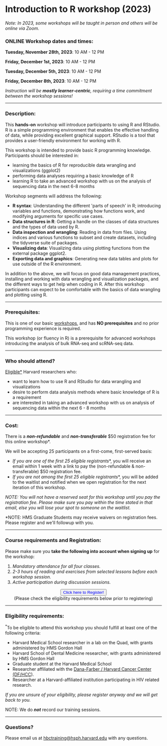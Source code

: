 # Introduction to R workshop (2023)

*Note: In 2023, some workshops will be taught in person and others will be online via Zoom.*

### **ONLINE Workshop dates and times:**

**Tuesday, November 28th, 2023**: 10 AM - 12 PM

**Friday, December 1st, 2023**: 10 AM - 12 PM

**Tuesday, December 5th, 2023**: 10 AM - 12 PM

**Friday, December 8th, 2023**: 10 AM - 12 PM


_Instruction will be **mostly learner-centric**, requiring a time commitment between the workshop sessions!_

---

### **Description:**
This **hands-on** workshop will introduce participants to using R and RStudio. R is a simple programming environment that enables the effective handling of data, while providing excellent graphical support. RStudio is a tool that provides a user-friendly environment for working with R.

This workshop is intended to provide basic R programming knowledge. Participants should be interested in:

- learning the basics of R for reproducible data wrangling and visualizations (ggplot2)
- performing data analyses requiring a basic knowledge of R
- learning R to take an advanced workshop with us on the analysis of sequencing data in the next 6-8 months


Workshop segments will address the following:

- **R syntax**: Understanding the different 'parts of speech' in R; introducing variables and functions, demonstrating how functions work, and modifying arguments for specific use cases.
- **Data structures in R**: Getting a handle on the classes of data structures and the types of data used by R.
- **Data inspection and wrangling**: Reading in data from files. Using indices and various functions to subset and create datasets, including the tidyverse suite of packages.
- **Visualizing data**: Visualizing data using plotting functions from the external package ggplot2.
- **Exporting data and graphics**: Generating new data tables and plots for use outside of the R environment.


In addition to the above, we will focus on good data management practices, installing and working with data wrangling and visualization packages, and the different ways to get help when coding in R. After this workshop participants can expect to be comfortable with the basics of data wrangling and plotting using R. 

---

### **Prerequisites:**

This is one of our basic [workshops](https://hbctraining.github.io/main/), and has **NO prerequisites** and no prior programming experience is required. 

This workshop (or fluency in R) is a prerequisite for advanced workshops introducing the analysis of bulk RNA-seq and scRNA-seq data.

---

### **Who should attend?**

[Eligible*](#eligibility-requirements) Harvard researchers who: 

- want to learn how to use R and RStudio for data wrangling and visualizations
- desire to perform data analysis methods where basic knowledge of R is a requirement
- are interested in taking an advanced workshop with us on analysis of sequencing data within the next 6 - 8 months

---

### **Cost:**

There is a ***non-refundable*** and ***non-transferable*** $50 registration fee for this online workshop*.

We will be accepting 25 participants on a first-come, first-served basis:

- **If you are one of the first 25 eligible* registrants**, you will receive an email within 1 week with a link to pay the (non-refundable & non-transferable) $50 registration fee. 
- **If you are not among the first 25 eligible* registrants**, you will be added to the waitlist and notified when we open registration for the next iteration of this workshop.

*NOTE: You will not have a reserved seat for this workshop until you pay the registration fee. Please make sure you pay within the time stated in that email, else you will lose your spot to someone on the waitlist.*

*NOTE: HMS Graduate Students may receive waivers on registration fees. Please register and we'll followup with you.

---

### **Course requirements and Registration:**

Please make sure you **take the following into account when signing up** for the workshop:
 
1. _Mandatory attendance for all four classes._
2. _2-3 hours of reading and exercises from selected lessons before each workshop session._
3. _Active participation during discussion sessions._

<div style="text-align:center">
	 <a><button name="button" style = "color: blue" onclick="location.href='https://harvard.az1.qualtrics.com/jfe/form/SV_dos7dpP9615SvP0'">Click here to Register!</button></a>
</div>

<div style="text-align:center">
	 (Please check the eligibility requirements below prior to registering)
</div>

---

### **Eligibility requirements:**

<sup>*</sup>To be eligible to attend this workshop you should fulfill at least one of the following criteria:

- Harvard Medical School researcher in a lab on the Quad, with grants administered by HMS Gordon Hall
- Harvard School of Dental Medicine researcher, with grants administered by HMS Gordon Hall
- Graduate student at the Harvard Medical School
- Researcher affiliated with the [Dana-Farber / Harvard Cancer Center (DF/HCC](https://www.dfhcc.harvard.edu)).
- Researcher at a Harvard-affiliated institution participating in HIV related research.

*If you are unsure of your eligibility, please register anyway and we will get back to you.*


NOTE: We do ***not*** record our training sessions. 

---

### **Questions?**

Please email us at hbctraining@hsph.harvard.edu with any questions.
